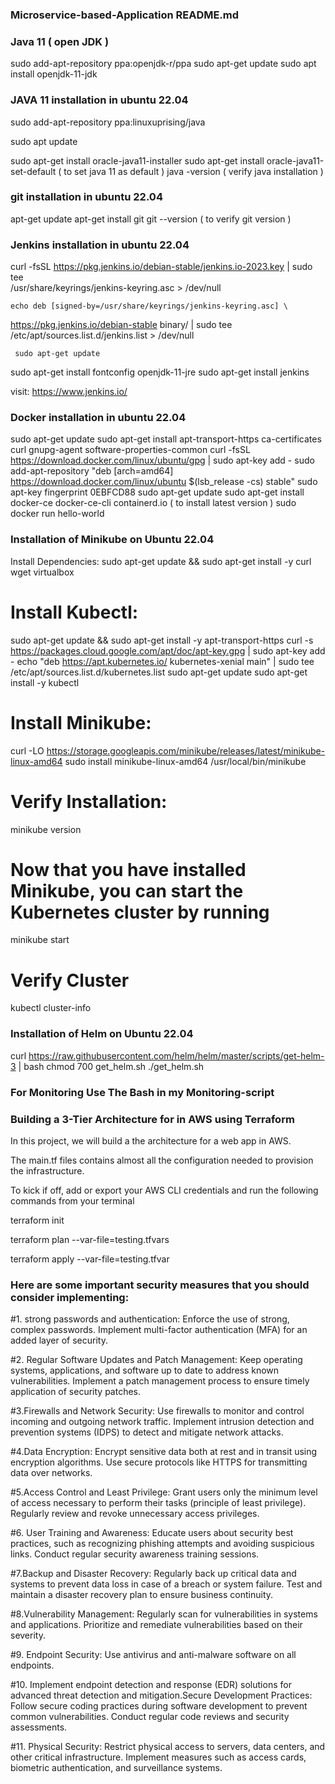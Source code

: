 ### Microservice-based-Application README.md


### Java 11 ( open JDK )
sudo add-apt-repository ppa:openjdk-r/ppa
sudo apt-get update
sudo apt install openjdk-11-jdk


### JAVA 11 installation in ubuntu 22.04

sudo add-apt-repository ppa:linuxuprising/java

sudo apt update

sudo apt-get install oracle-java11-installer
sudo apt-get install oracle-java11-set-default ( to set java 11 as default )
java -version ( verify java installation )


### git installation in ubuntu 22.04


apt-get update
apt-get install git
git --version ( to verify git version )


### Jenkins installation in ubuntu 22.04
curl -fsSL https://pkg.jenkins.io/debian-stable/jenkins.io-2023.key | sudo tee \
   /usr/share/keyrings/jenkins-keyring.asc > /dev/null


    echo deb [signed-by=/usr/share/keyrings/jenkins-keyring.asc] \
   https://pkg.jenkins.io/debian-stable binary/ | sudo tee \
   /etc/apt/sources.list.d/jenkins.list > /dev/null


     sudo apt-get update
 sudo apt-get install fontconfig openjdk-11-jre
 sudo apt-get install jenkins


 visit: https://www.jenkins.io/


### Docker installation in ubuntu 22.04
 sudo apt-get update
sudo apt-get install apt-transport-https ca-certificates curl gnupg-agent software-properties-common
curl -fsSL https://download.docker.com/linux/ubuntu/gpg | sudo apt-key add -
sudo add-apt-repository "deb [arch=amd64] https://download.docker.com/linux/ubuntu $(lsb_release -cs) stable"
sudo apt-key fingerprint 0EBFCD88
sudo apt-get update
sudo apt-get install docker-ce docker-ce-cli containerd.io ( to install latest version )
sudo docker run hello-world


### Installation of Minikube on Ubuntu 22.04
   Install Dependencies:
   sudo apt-get update && sudo apt-get install -y curl wget virtualbox
#   Install Kubectl:
   sudo apt-get update && sudo apt-get install -y apt-transport-https
curl -s https://packages.cloud.google.com/apt/doc/apt-key.gpg | sudo apt-key add -
echo "deb https://apt.kubernetes.io/ kubernetes-xenial main" | sudo tee /etc/apt/sources.list.d/kubernetes.list
sudo apt-get update
sudo apt-get install -y kubectl
# Install Minikube:
curl -LO https://storage.googleapis.com/minikube/releases/latest/minikube-linux-amd64
sudo install minikube-linux-amd64 /usr/local/bin/minikube
# Verify Installation: 
minikube version
# Now that you have installed Minikube, you can start the Kubernetes cluster by running
minikube start
# Verify Cluster
kubectl cluster-info


### Installation of Helm on Ubuntu 22.04
curl https://raw.githubusercontent.com/helm/helm/master/scripts/get-helm-3 | bash
chmod 700 get_helm.sh
./get_helm.sh


### For Monitoring Use The Bash in my Monitoring-script


### Building a 3-Tier Architecture for in AWS using Terraform
In this project, we will build a the architecture for a web app in AWS.


The main.tf files contains almost all the configuration needed to provision the infrastructure.


To kick if off, add or export your AWS CLI credentials and run the following commands from your terminal


terraform init


terraform plan --var-file=testing.tfvars


terraform apply --var-file=testing.tfvar



### Here are some important security measures that you should consider implementing:

#1. strong passwords and authentication:
Enforce the use of strong, complex passwords.
Implement multi-factor authentication (MFA) for an added layer of security.

#2. Regular Software Updates and Patch Management:
Keep operating systems, applications, and software up to date to address known vulnerabilities.
Implement a patch management process to ensure timely application of security patches.

#3.Firewalls and Network Security:
Use firewalls to monitor and control incoming and outgoing network traffic.
Implement intrusion detection and prevention systems (IDPS) to detect and mitigate network attacks.

#4.Data Encryption:
Encrypt sensitive data both at rest and in transit using encryption algorithms.
Use secure protocols like HTTPS for transmitting data over networks.

#5.Access Control and Least Privilege:
Grant users only the minimum level of access necessary to perform their tasks (principle of least privilege).
Regularly review and revoke unnecessary access privileges.

#6. User Training and Awareness:
Educate users about security best practices, such as recognizing phishing attempts and avoiding suspicious links.
Conduct regular security awareness training sessions.

#7.Backup and Disaster Recovery:
Regularly back up critical data and systems to prevent data loss in case of a breach or system failure.
Test and maintain a disaster recovery plan to ensure business continuity.

#8.Vulnerability Management:
 Regularly scan for vulnerabilities in systems and applications.
Prioritize and remediate vulnerabilities based on their severity.

#9. Endpoint Security:
Use antivirus and anti-malware software on all endpoints.

#10. Implement endpoint detection and response (EDR) solutions for advanced threat detection and mitigation.Secure Development Practices:
Follow secure coding practices during software development to prevent common vulnerabilities.
Conduct regular code reviews and security assessments.

#11. Physical Security:
Restrict physical access to servers, data centers, and other critical infrastructure.
Implement measures such as access cards, biometric authentication, and surveillance systems.

 
